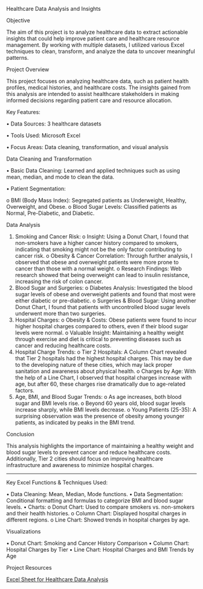 Healthcare Data Analysis and Insights


Objective


The aim of this project is to analyze healthcare data to extract actionable insights that could help improve patient care and healthcare resource management. By working with multiple datasets, I utilized various Excel techniques to clean, transform, and analyze the data to uncover meaningful patterns.


Project Overview


This project focuses on analyzing healthcare data, such as patient health profiles, medical histories, and healthcare costs. The insights gained from this analysis are intended to assist healthcare stakeholders in making informed decisions regarding patient care and resource allocation.

Key Features:

•	Data Sources: 3 healthcare datasets

•	Tools Used: Microsoft Excel

•	Focus Areas: Data cleaning, transformation, and visual analysis

Data Cleaning and Transformation


•	Basic Data Cleaning: Learned and applied techniques such as using mean, median, and mode to clean the data.

•	Patient Segmentation:

o	BMI (Body Mass Index): Segregated patients as Underweight, Healthy, Overweight, and Obese.
o	Blood Sugar Levels: Classified patients as Normal, Pre-Diabetic, and Diabetic.

Data Analysis

1.	Smoking and Cancer Risk:
o	Insight: Using a Donut Chart, I found that non-smokers have a higher cancer history compared to smokers, indicating that smoking might not be the only factor contributing to cancer risk.
o	Obesity & Cancer Correlation: Through further analysis, I observed that obese and overweight patients were more prone to cancer than those with a normal weight.
o	Research Findings: Web research showed that being overweight can lead to insulin resistance, increasing the risk of colon cancer.
2.	Blood Sugar and Surgeries:
o	Diabetes Analysis: Investigated the blood sugar levels of obese and overweight patients and found that most were either diabetic or pre-diabetic.
o	Surgeries & Blood Sugar: Using another Donut Chart, I found that patients with uncontrolled blood sugar levels underwent more than two surgeries.
3.	Hospital Charges:
o	Obesity & Costs: Obese patients were found to incur higher hospital charges compared to others, even if their blood sugar levels were normal.
o	Valuable Insight: Maintaining a healthy weight through exercise and diet is critical to preventing diseases such as cancer and reducing healthcare costs.
4.	Hospital Charge Trends:
o	Tier 2 Hospitals: A Column Chart revealed that Tier 2 hospitals had the highest hospital charges. This may be due to the developing nature of these cities, which may lack proper sanitation and awareness about physical health.
o	Charges by Age: With the help of a Line Chart, I observed that hospital charges increase with age, but after 60, these charges rise dramatically due to age-related factors.
5.	Age, BMI, and Blood Sugar Trends:
o	As age increases, both blood sugar and BMI levels rise.
o	Beyond 60 years old, blood sugar levels increase sharply, while BMI levels decrease.
o	Young Patients (25-35): A surprising observation was the presence of obesity among younger patients, as indicated by peaks in the BMI trend.

Conclusion

This analysis highlights the importance of maintaining a healthy weight and blood sugar levels to prevent cancer and reduce healthcare costs. Additionally, Tier 2 cities should focus on improving healthcare infrastructure and awareness to minimize hospital charges.
________________________________________
Key Excel Functions & Techniques Used:

•	Data Cleaning: Mean, Median, Mode functions.
•	Data Segmentation: Conditional formatting and formulas to categorize BMI and blood sugar levels.
•	Charts:
o	Donut Chart: Used to compare smokers vs. non-smokers and their health histories.
o	Column Chart: Displayed hospital charges in different regions.
o	Line Chart: Showed trends in hospital charges by age.

Visualizations

•	Donut Chart: Smoking and Cancer History Comparison
•	Column Chart: Hospital Charges by Tier
•	Line Chart: Hospital Charges and BMI Trends by Age

Project Resources

[Excel Sheet for Healthcare Data Analysis](https://docs.google.com/spreadsheets/d/14VGvXNQUPJQejoPnfyWTnWk55naUg5oQR_ftS3wvpRw/edit?gid=1671548078#gid=1671548078)
 

